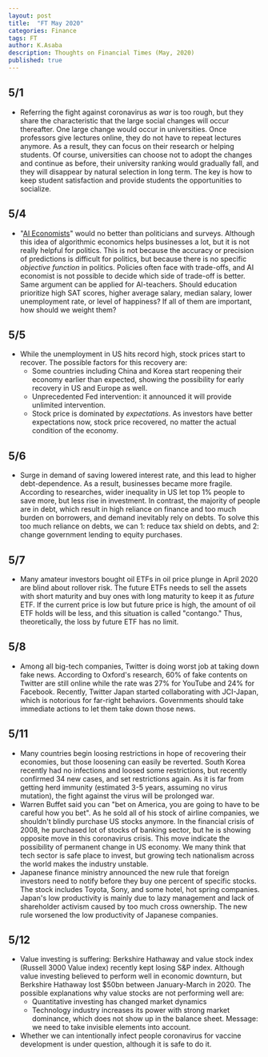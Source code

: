 ```yaml
---
layout: post
title:  "FT May 2020"
categories: Finance
tags: FT
author: K.Asaba
description: Thoughts on Financial Times (May, 2020)
published: true
---
```


## 5/1
- Referring the fight against coronavirus as *war* is too rough, but they share the characteristic that the large social changes will occur thereafter. One large change would occur in universities. Once professors give lectures online, they do not have to repeat lectures anymore. As a result, they can focus on their research or helping students. Of course, universities can choose not to adopt the changes and continue as before, their university ranking would gradually fall, and they will disappear by natural selection in long term. The key is how to keep student satisfaction and provide students the opportunities to socialize.

## 5/4
- "[AI Economists](https://on.ft.com/3fjWign)" would no better than politicians and surveys. Although this idea of algorithmic economics helps businesses a lot, but it is not really helpful for politics. This is not because the accuracy or precision of predictions is difficult for politics, but because there is no specific *objective function* in politics. Policies often face with trade-offs, and AI economist is not possible to decide which side of trade-off is better. Same argument can be applied for AI-teachers. Should education prioritize high SAT scores, higher average salary, median salary, lower unemployment rate, or level of happiness? If all of them are important, how should we weight them?

## 5/5
- While the unemployment in US hits record high, stock prices start to recover. The possible factors for this recovery are:
    - Some countries including China and Korea start reopening their economy earlier than expected, showing the possibility for early recovery in US and Europe as well.
    - Unprecedented Fed intervention: it announced it will provide unlimited intervention.
    - Stock price is dominated by *expectations*. As investors have better expectations now, stock price recovered, no matter the actual condition of the economy.

## 5/6
- Surge in demand of saving lowered interest rate, and this lead to higher debt-dependence. As a result, businesses became more fragile. According to researches, wider inequality in US let top 1% people to save more, but less rise in investment. In contrast, the majority of people are in debt, which result in high reliance on finance and too much burden on borrowers, and demand inevitably rely on debts. To solve this too much reliance on debts, we can 1: reduce tax shield on debts, and 2: change government lending to equity purchases.


## 5/7
- Many amateur investors bought oil ETFs in oil price plunge in April 2020 are blind about rollover risk. The future ETFs needs to sell the assets with short maturity and buy ones with long maturity to keep it as *future* ETF. If the current price is low but future price is high, the amount of oil ETF holds will be less, and this situation is called "contango." Thus, theoretically, the loss by future ETF has no limit.

## 5/8
- Among all big-tech companies, Twitter is doing worst job at taking down fake news. According to Oxford's research, 60% of fake contents on Twitter are still online while the rate was 27% for YouTube and 24% for Facebook. Recently, Twitter Japan started collaborating with JCI-Japan, which is notorious for far-right behaviors. Governments should take immediate actions to let them take down those news.

## 5/11
- Many countries begin loosing restrictions in hope of recovering their economies, but those loosening can easily be reverted. South Korea recently had no infections and loosed some restrictions, but recently confirmed 34 new cases, and set restrictions again. As it is far from getting herd immunity (estimated 3-5 years, assuming no virus mutation), the fight against the virus will be prolonged war.
- Warren Buffet said you can "bet on America, you are going to have to be careful how you bet". As he sold all of his stock of airline companies, we shouldn't blindly purchase US stocks anymore. In the financial crisis of 2008, he purchased lot of stocks of banking sector, but he is showing opposite move in this coronavirus crisis. This move indicate the possibility of permanent change in US economy. We many think that tech sector is safe place to invest, but growing tech nationalism across the world makes the industry unstable.
- Japanese finance ministry announced the new rule that foreign investors need to notify before they buy one percent of specific stocks. The stock includes Toyota, Sony, and some hotel, hot spring companies. Japan's low productivity is mainly due to lazy management and lack of shareholder activism caused by too much cross ownership. The new rule worsened the low productivity of Japanese companies.

## 5/12
- Value investing is suffering: Berkshire Hathaway and value stock index (Russell 3000 Value index) recently kept losing S&P index. Although value investing believed to perform well in economic downturn, but Berkshire Hathaway lost $50bn between January-March in 2020. The possible explanations why value stocks are not performing well are:
    - Quantitative investing has changed market dynamics
    - Technology industry increases its power with strong market dominance, which does not show up in the balance sheet.
    Message: we need to take invisible elements into account. 
- Whether we can intentionally infect people coronavirus for vaccine development is under question, although it is safe to do it.
